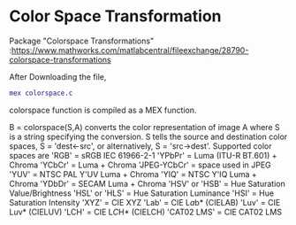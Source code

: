 # Color Space Transformation 

Package "Colorspace Transformations" :https://www.mathworks.com/matlabcentral/fileexchange/28790-colorspace-transformations

After Downloading the file,
```matlab
mex colorspace.c
```
colorspace function is compiled as a MEX function. 

B = colorspace(S,A) converts the color representation of image A where S is a string specifying the conversion. S tells the source and destination color spaces, S = 'dest<-src', or alternatively, S = 'src->dest'. Supported color spaces are 
'RGB' = sRGB IEC 61966-2-1 
'YPbPr' = Luma (ITU-R BT.601) + Chroma 
'YCbCr' = Luma + Chroma 
'JPEG-YCbCr' = space used in JPEG 
'YUV' = NTSC PAL Y'UV Luma + Chroma 
'YIQ' = NTSC Y'IQ Luma + Chroma 
'YDbDr' = SECAM Luma + Chroma 
'HSV' or 'HSB' = Hue Saturation Value/Brightness 
'HSL' or 'HLS' = Hue Saturation Luminance 
'HSI' = Hue Saturation Intensity 
'XYZ' = CIE XYZ 
'Lab' = CIE L*a*b* (CIELAB) 
'Luv' = CIE L*u*v* (CIELUV) 
'LCH' = CIE L*C*H* (CIELCH) 
'CAT02 LMS' = CIE CAT02 LMS
